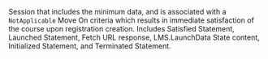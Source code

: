 Session that includes the minimum data, and is associated with a `NotApplicable` Move On criteria which results in immediate satisfaction of the course upon registration creation. Includes Satisfied Statement, Launched Statement, Fetch URL response, LMS.LaunchData State content, Initialized Statement, and Terminated Statement.
